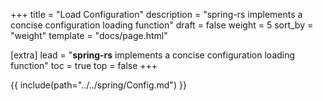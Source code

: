 +++
title = "Load Configuration"
description = "spring-rs implements a concise configuration loading function"
draft = false
weight = 5
sort_by = "weight"
template = "docs/page.html"

[extra]
lead = "<b>spring-rs</b> implements a concise configuration loading function"
toc = true
top = false
+++

{{ include(path="../../spring/Config.md") }}